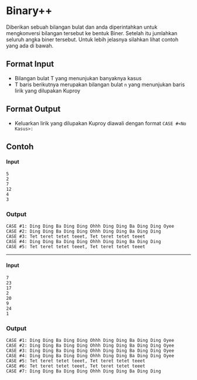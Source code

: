 # Binary++
Diberikan sebuah bilangan bulat dan anda diperintahkan untuk mengkonversi bilangan tersebut ke bentuk Biner.
Setelah itu jumlahkan seluruh angka biner tersebut.
Untuk lebih jelasnya silahkan lihat contoh yang ada di bawah.


## Format Input  
- Bilangan bulat T yang menunjukan banyaknya kasus
- T baris berikutnya merupakan bilangan bulat `n` yang menunjukan baris lirik yang dilupakan Kuproy

## Format Output
- Keluarkan lirik yang dilupakan Kuproy diawali dengan format
`CASE #<No Kasus>:`

## Contoh
#### Input
```
5
2
7
12
4
3
```
### Output
```
CASE #1: Ding Ding Ba Ding Ding Ohhh Ding Ding Ba Ding Ding Oyee
CASE #2: Ding Ding Ba Ding Ding Ohhh Ding Ding Ba Ding Ding
CASE #3: Tet teret tetet teeet, Tet teret tetet teeet
CASE #4: Ding Ding Ba Ding Ding Ohhh Ding Ding Ba Ding Ding
CASE #5: Tet teret tetet teeet, Tet teret tetet teeet
```
---
#### Input
```
7
23
17
2
20
9
24
1
```
### Output
```
CASE #1: Ding Ding Ba Ding Ding Ohhh Ding Ding Ba Ding Ding Oyee
CASE #2: Ding Ding Ba Ding Ding Ohhh Ding Ding Ba Ding Ding Oyee
CASE #3: Ding Ding Ba Ding Ding Ohhh Ding Ding Ba Ding Ding Oyee
CASE #4: Ding Ding Ba Ding Ding Ohhh Ding Ding Ba Ding Ding Oyee
CASE #5: Tet teret tetet teeet, Tet teret tetet teeet
CASE #6: Tet teret tetet teeet, Tet teret tetet teeet
CASE #7: Ding Ding Ba Ding Ding Ohhh Ding Ding Ba Ding Ding
```